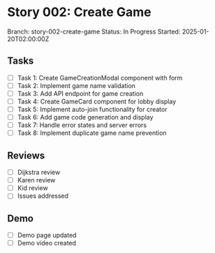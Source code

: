 # Story 002: Create Game
Branch: story-002-create-game
Status: In Progress
Started: 2025-01-20T02:00:00Z

## Tasks
- [ ] Task 1: Create GameCreationModal component with form
- [ ] Task 2: Implement game name validation
- [ ] Task 3: Add API endpoint for game creation
- [ ] Task 4: Create GameCard component for lobby display
- [ ] Task 5: Implement auto-join functionality for creator
- [ ] Task 6: Add game code generation and display
- [ ] Task 7: Handle error states and server errors
- [ ] Task 8: Implement duplicate game name prevention

## Reviews
- [ ] Dijkstra review
- [ ] Karen review
- [ ] Kid review
- [ ] Issues addressed

## Demo
- [ ] Demo page updated
- [ ] Demo video created